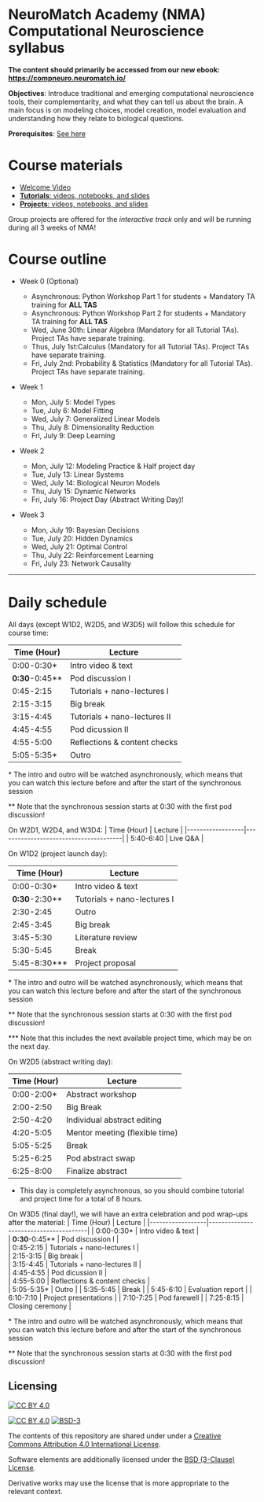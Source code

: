 # NeuroMatch Academy (NMA) Computational Neuroscience syllabus

**The content should primarily be accessed from our new ebook: https://compneuro.neuromatch.io/**

**Objectives**: Introduce traditional and emerging computational neuroscience tools, their complementarity, and what they can tell us about the brain. A main focus is on modeling choices, model creation, model evaluation and understanding how they relate to biological questions.

**Prerequisites**: [See here](https://github.com/NeuromatchAcademy/precourse)

# Course materials

- [Welcome Video](https://youtu.be/s4kBB1OMs0Q)
- [**Tutorials**: videos, notebooks, and slides](./tutorials/README.md)
- [**Projects**: videos, notebooks, and slides](./projects/README.md)

Group projects are offered for the *interactive track* only and will be running during all 3 weeks of NMA!

# Course outline

* Week 0 (Optional)
    * Asynchronous: Python Workshop Part 1 for students + Mandatory TA training for **ALL TAS**
    * Asynchronous: Python Workshop Part 2 for students + Mandatory TA training for **ALL TAS**
    * Wed, June 30th: Linear Algebra (Mandatory for all Tutorial TAs). Project TAs have separate training.
    * Thus, July 1st:Calculus (Mandatory for all Tutorial TAs). Project TAs have separate training.
    * Fri, July 2nd: Probability & Statistics (Mandatory for all Tutorial TAs). Project TAs have separate training.

* Week 1
    * Mon, July 5: Model Types
    * Tue, July 6: Model Fitting
    * Wed, July 7: Generalized Linear Models
    * Thu, July 8: Dimensionality Reduction
    * Fri, July 9: Deep Learning

* Week 2
    * Mon, July 12: Modeling Practice & Half project day 
    * Tue, July 13: Linear Systems
    * Wed, July 14: Biological Neuron Models
    * Thu, July 15: Dynamic Networks
    * Fri, July 16: Project Day (Abstract Writing Day)!

* Week 3
    * Mon, July 19: Bayesian Decisions
    * Tue, July 20: Hidden Dynamics
    * Wed, July 21: Optimal Control
    * Thu, July 22: Reinforcement Learning
    * Fri, July 23: Network Causality


----

# Daily schedule
All days (except W1D2, W2D5, and W3D5) will follow this schedule for course time:

|    Time (Hour)   |    Lecture                            |
|------------------|---------------------------------------|
|    0:00-0:30\*   |    Intro video & text   |   
|    **0:30**-0:45**     |    Pod discussion I                   |                                      
|    0:45-2:15     |    Tutorials + nano-lectures I        |    
|    2:15-3:15     |    Big break                 |    
|    3:15-4:45     |    Tutorials + nano-lectures II      |   
|    4:45-4:55    |    Pod dicussion II       |    
|    4:55-5:00    |    Reflections & content checks               |    
|    5:05-5:35\*     |    Outro                              |

\* The intro and outro will be watched asynchronously, which means that you can watch this lecture before and after the start of the synchronous session

\** Note that the synchronous session starts at 0:30 with the first pod discussion!

On W2D1, W2D4, and W3D4:
|    Time (Hour)   |    Lecture                            |
|------------------|---------------------------------------|
|    5:40-6:40     |    Live Q&A                                |   


On W1D2 (project launch day):

|    Time (Hour)   |    Lecture                            |
|------------------|---------------------------------------|
|    0:00-0:30\*   |    Intro video & text   |   
|    **0:30**-2:30**     |    Tutorials + nano-lectures I                  |                                      
|    2:30-2:45     |    Outro           |
|    2:45-3:45     |    Big break                 |    
|    3:45-5:30     |    Literature review   |
|    5:30-5:45     |    Break     |
|    5:45-8:30***   |    Project proposal    |

\* The intro and outro will be watched asynchronously, which means that you can watch this lecture before and after the start of the synchronous session

\** Note that the synchronous session starts at 0:30 with the first pod discussion!

\*** Note that this includes the next available project time, which may be on the next day.

On W2D5 (abstract writing day):

|    Time (Hour)   |    Lecture                            |
|------------------|---------------------------------------|
|  0:00-2:00\*     |    Abstract workshop                  |
|  2:00-2:50     |    Big Break                              |
|  2:50-4:20     |    Individual abstract editing        |
|  4:20-5:05     |    Mentor meeting (flexible time)       |
|  5:05-5:25     |    Break                              |
|  5:25-6:25     |    Pod abstract swap                  |
|  6:25-8:00     |    Finalize abstract                  |

* This day is completely asynchronous, so you should combine tutorial and project time for a total of 8 hours.

On W3D5 (final day!), we will have an extra celebration and pod wrap-ups after the material:
|    Time (Hour)   |    Lecture                            |
|------------------|---------------------------------------|
|    0:00-0:30\*   |    Intro video & text   |   
|    **0:30**-0:45**     |    Pod discussion I                   |                                      
|    0:45-2:15     |    Tutorials + nano-lectures I        |    
|    2:15-3:15     |    Big break                 |    
|    3:15-4:45     |    Tutorials + nano-lectures II      |   
|    4:45-4:55    |    Pod dicussion II       |    
|    4:55-5:00    |    Reflections & content checks               |    
|    5:05-5:35\*     |    Outro                              |
|    5:35-5:45     |    Break                        |
|    5:45-6:10    |    Evaluation report                      |
|    6:10-7:10    |    Project presentations                      |
|    7:10-7:25    |    Pod farewell                      |
|    7:25-8:15    |    Closing ceremony                      |

\* The intro and outro will be watched asynchronously, which means that you can watch this lecture before and after the start of the synchronous session

\** Note that the synchronous session starts at 0:30 with the first pod discussion!







## Licensing

[![CC BY 4.0][cc-by-image]][cc-by]

[![CC BY 4.0][cc-by-shield]][cc-by] [![BSD-3][bsd-3-shield]][bsd-3]

The contents of this repository are shared under under a [Creative Commons Attribution 4.0 International License][cc-by].

Software elements are additionally licensed under the [BSD (3-Clause) License][bsd-3].

Derivative works may use the license that is more appropriate to the relevant context.

[cc-by]: http://creativecommons.org/licenses/by/4.0/
[cc-by-image]: https://i.creativecommons.org/l/by/4.0/88x31.png
[cc-by-shield]: https://img.shields.io/badge/License-CC%20BY%204.0-lightgrey.svg

[bsd-3]: https://opensource.org/licenses/BSD-3-Clause
[bsd-3-shield]: https://camo.githubusercontent.com/9b9ea65d95c9ef878afa1987df65731d47681336/68747470733a2f2f696d672e736869656c64732e696f2f707970692f6c2f736561626f726e2e737667
